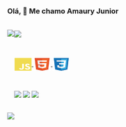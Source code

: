 ### Olá, 👋 Me chamo Amaury Junior <a href="https://github.com/atqjunior">
  
<br>
<div>
<img height="180em" align="left" src="https://github-readme-stats.vercel.app/api/top-langs/?username=atqjunior&layout=compact&theme=slateorange&icon_color=268bd2&title_color=268bd2&custom_title=Most Used Languages"/>

<img height="180em" align="center" src="https://github-readme-stats.vercel.app/api?username=atqjunior&include_all_commits=true&count_private=true&show_icons=true&theme=slateorange&icon_color=268bd2&title_color=268bd2&custom_title=Amaury Junior Github Status"/>
</div>

##

<div style="display: inline_block">
<br>
  <img align="center" alt="atqjunior-Js" height="30" width="40" src="https://raw.githubusercontent.com/devicons/devicon/master/icons/javascript/javascript-plain.svg">
  <img align="center" alt="atqjunior-HTML" height="30" width="40" src="https://raw.githubusercontent.com/devicons/devicon/master/icons/html5/html5-original.svg">
  <img align="center" alt="atqjunior-CSS" height="30" width="40" src="https://raw.githubusercontent.com/devicons/devicon/master/icons/css3/css3-original.svg">
</div>

##

<div style="display: inline_block">
<br>
<a href = "mailto: amaury.tqj@gmail.com"><img src="https://img.shields.io/badge/-Gmail-%23EA4335?style=for-the-badge&logo=gmail&logoColor=white" target="_blank"></a>
<a href="https://www.linkedin.com/in/atqjunior" target="_blank"><img src="https://img.shields.io/badge/-LinkedIn-%230077B5?style=for-the-badge&logo=linkedin&logoColor=white" target="_blank"></a>
<a href="https://instagram.com/atqjunior" target="_blank"><img src="https://img.shields.io/badge/-Instagram-%23E4405F?style=for-the-badge&logo=instagram&logoColor=white" target="_blank"></a>
</div>

<br>
<p><img src="https://komarev.com/ghpvc/?username=atqjunior&label=PROFILE+VIEWS"/></p>



<!--
**atqjunior/atqjunior** is a ✨ _special_ ✨ repository because its `README.md` (this file) appears on your GitHub profile.

Here are some ideas to get you started:

- 🔭 I’m currently working on ...
- 🌱 I’m currently learning ...
- 👯 I’m looking to collaborate on ...
- 🤔 I’m looking for help with ...
- 💬 Ask me about ...
- 📫 How to reach me: ...
- 😄 Pronouns: ...
- ⚡ Fun fact: ...
-->
